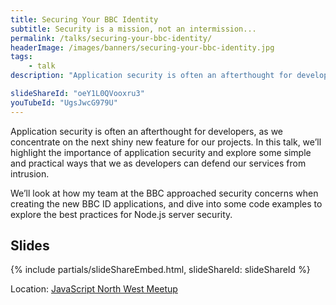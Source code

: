 ```yaml
---
title: Securing Your BBC Identity
subtitle: Security is a mission, not an intermission...
permalink: /talks/securing-your-bbc-identity/
headerImage: /images/banners/securing-your-bbc-identity.jpg
tags:
    - talk
description: "Application security is often an afterthought for developers, as we concentrate on the next shiny new feature for our projects. In this talk, I highlight the importance of application security and explore some simple and practical ways that we as developers can defend our services from intrusion. "

slideShareId: "oeY1L0QVooxru3"
youTubeId: "UgsJwcG979U"
---
```


Application security is often an afterthought for developers, as we concentrate on the next shiny new feature for our projects. In this talk, we’ll highlight the importance of application security and explore some simple and practical ways that we as developers can defend our services from intrusion.

We’ll look at how my team at the BBC approached security concerns when creating the new BBC ID applications, and dive into some code examples to explore the best practices for Node.js server security.

## Slides

{% include partials/slideShareEmbed.html, slideShareId: slideShareId %}

Location: [JavaScript North West Meetup](https://www.meetup.com/JavaScript-North-West/events/239152184/)